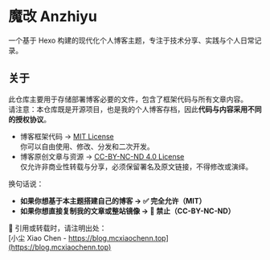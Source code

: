 # 魔改 Anzhiyu

一个基于 Hexo 构建的现代化个人博客主题，专注于技术分享、实践与个人日常记录。

## 关于

此仓库主要用于存储部署博客必要的文件，包含了框架代码与所有文章内容。  
请注意：本仓库既是开源项目，也是我的个人博客存档，因此**代码与内容采用不同的授权协议**。  

- 博客框架代码 → [MIT License](./LICENSE-CODE)  
  你可以自由使用、修改、分发和二次开发。  
- 博客原创文章与资源 → [CC-BY-NC-ND 4.0 License](./LICENSE-CONTENT)  
  仅允许非商业性转载与分享，必须保留署名及原文链接，不得修改或演绎。  

换句话说：  
- **如果你想基于本主题搭建自己的博客 → ✅ 完全允许（MIT）**  
- **如果你想直接复制我的文章或整站镜像 → 🚫 禁止（CC-BY-NC-ND）**  

📌 引用或转载时，请注明出处：  
[小尘 Xiao Chen - https://blog.mcxiaochenn.top](https://blog.mcxiaochenn.top)  

